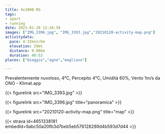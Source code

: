 ```yaml
---
title: 4x1000 RG
tags:
- sport
- running
date: 2021-01-20 12:34:39
images: ["IMG_3396.jpg", "IMG_3393.jpg","20210120-activity-map.png"]
activitydata:
  pace: 4:32min/km
  elevation: 29mt
  distance: 9.00km
  duration: 40:53
places: ["bioggio","agno","magliaso"]

---
```


Prevalentemente nuvoloso, 4°C, Percepito 4°C, Umidità 60%, Vento 1m/s da ONO - Klimat.app

{{< figurelink src="IMG_3393.jpg" >}}

{{< figurelink src="IMG_3396.jpg" title="panoramica" >}}

{{< figurelink src="20210120-activity-map.png" title="map" >}}


{{< strava id=4651338181 embedId=9abc50a20fb3d7beb5eb576128289d4b593d7d44 >}}
